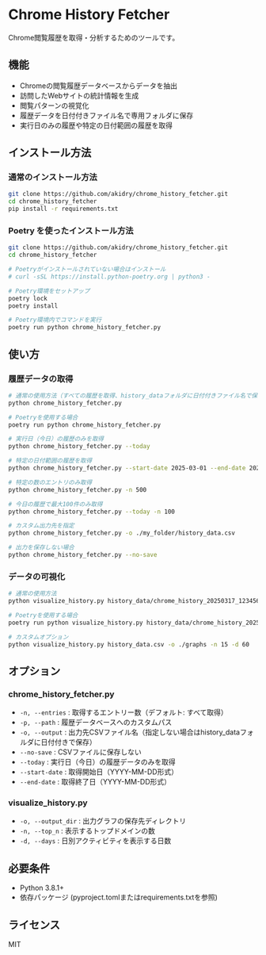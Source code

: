 # Chrome History Fetcher

Chrome閲覧履歴を取得・分析するためのツールです。

## 機能

- Chromeの閲覧履歴データベースからデータを抽出
- 訪問したWebサイトの統計情報を生成
- 閲覧パターンの視覚化
- 履歴データを日付付きファイル名で専用フォルダに保存
- 実行日のみの履歴や特定の日付範囲の履歴を取得

## インストール方法

### 通常のインストール方法

```bash
git clone https://github.com/akidry/chrome_history_fetcher.git
cd chrome_history_fetcher
pip install -r requirements.txt
```

### Poetry を使ったインストール方法

```bash
git clone https://github.com/akidry/chrome_history_fetcher.git
cd chrome_history_fetcher

# Poetryがインストールされていない場合はインストール
# curl -sSL https://install.python-poetry.org | python3 -

# Poetry環境をセットアップ
poetry lock
poetry install

# Poetry環境内でコマンドを実行
poetry run python chrome_history_fetcher.py
```

## 使い方

### 履歴データの取得

```bash
# 通常の使用方法（すべての履歴を取得、history_dataフォルダに日付付きファイル名で保存）
python chrome_history_fetcher.py

# Poetryを使用する場合
poetry run python chrome_history_fetcher.py

# 実行日（今日）の履歴のみを取得
python chrome_history_fetcher.py --today

# 特定の日付範囲の履歴を取得
python chrome_history_fetcher.py --start-date 2025-03-01 --end-date 2025-03-17

# 特定の数のエントリのみ取得
python chrome_history_fetcher.py -n 500

# 今日の履歴で最大100件のみ取得
python chrome_history_fetcher.py --today -n 100

# カスタム出力先を指定
python chrome_history_fetcher.py -o ./my_folder/history_data.csv

# 出力を保存しない場合
python chrome_history_fetcher.py --no-save
```

### データの可視化

```bash
# 通常の使用方法
python visualize_history.py history_data/chrome_history_20250317_123456.csv

# Poetryを使用する場合
poetry run python visualize_history.py history_data/chrome_history_20250317_123456.csv

# カスタムオプション
python visualize_history.py history_data.csv -o ./graphs -n 15 -d 60
```

## オプション

### chrome_history_fetcher.py

- `-n, --entries` : 取得するエントリー数（デフォルト: すべて取得）
- `-p, --path` : 履歴データベースへのカスタムパス
- `-o, --output` : 出力先CSVファイル名（指定しない場合はhistory_dataフォルダに日付付きで保存）
- `--no-save` : CSVファイルに保存しない
- `--today` : 実行日（今日）の履歴データのみを取得
- `--start-date` : 取得開始日（YYYY-MM-DD形式）
- `--end-date` : 取得終了日（YYYY-MM-DD形式）

### visualize_history.py

- `-o, --output_dir` : 出力グラフの保存先ディレクトリ
- `-n, --top_n` : 表示するトップドメインの数
- `-d, --days` : 日別アクティビティを表示する日数

## 必要条件

- Python 3.8.1+
- 依存パッケージ (pyproject.tomlまたはrequirements.txtを参照)

## ライセンス

MIT
